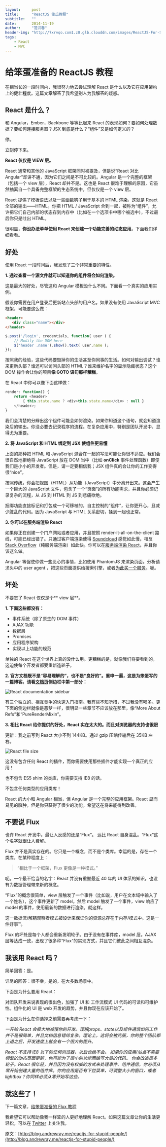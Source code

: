 ```yaml
---
layout:     post
title:      "ReactJS 傻瓜教程"
subtitle:   ""
date:       2014-11-19
author:     "范洪春"
header-img: "http://7xrvqo.com1.z0.glb.clouddn.com/images/ReactJS-For-Stupid-People.26514158.jpg"
tags:
    - React
    - MVC
---
```


# 给笨蛋准备的 ReactJS 教程

在相当长的一段时间内，我很努力地去尝试理解 React 是什么以及它在应用架构上的健壮程度。这篇文章解答了我希望别人为我解答的疑惑。


## React 是什么？

和 Angular，Ember，Backbone 等等比起来 React 的表现如何？要如何处理数据？要如何连接服务器？JSX 到底是什么？“组件”又是如何定义的？


停。

立刻停下来。

**React 仅仅是 VIEW 层。**

React 通常和其他的 JavaScript 框架同时被提及，但是说“React 对比 Angular”却讲不通，因为它们之间是不可比较的。Angular 是一个完整的框架（包括一个 view 层），React 却并不是。这也是 React 很难于理解的原因，它虽然抽离自一个具备完整框架的生态系统中，但仅仅是一个 view 层。

React 提供了模板语法以及一些函数钩子用于基本的 HTML 渲染。这就是 React 全部的输出——HTML。你把 HTML / JavaScript 合到一起，被称为“组件”，允许把它们自己内部的状态存到内存中（比如在一个选项卡中哪个被选中），不过最后你只是吐出 HTML。

很明显，**你没办法单单使用 React 来创建一个功能完善的动态应用**。下面我们详细看看。

## 好处

使用 React 一段时间后，我发现了三个非常重要的特性。

**1. 通过查看一个源文件就可以知道你的组件将会如何渲染。**

这是最大的好处，尽管这和 Angular 模板没什么不同。下面看一个真实的应用实例。

假设你需要在用户登录后更新站点头部的用户名。如果没有使用 JavaScript MVC 框架，可能要这么做：


```html
<header>  
   <div class="name"></div>
</header>
```
```javascript
$.post('/login', credentials, function( user ) {
    // Modify the DOM here
    $('header .name').show().text( user.name );
});
```

按照我的经验，这些代码要毁掉你的生活甚至你同事的生活。如何对输出调试？谁来更新头部？谁还可以访问头部的 HTML？谁来维护名字的显示隐藏状态？这个 DOM 操作会让你的项目**像 GOTO 语句那样糟糕**。


在 React 中你可以像下面这样做：

```javascript
render: function() {  
    return <header>
        { this.state.name ? <div>this.state.name</div> : null }
    </header>;
}
```

我们会清楚的分辨出这个组件可能会如何渲染。如果你知道这个语句，就会知道渲染后的输出。你没必要去记录程序的流程。在复杂应用中，特别是团队开发中，显得尤为重要。

**2. 将 JavaScript 和 HTML 绑定到 JSX 使组件更易懂**

上面的那种把 HTML 和 JavaScript 混合在一起的写法可能让你很不适应。我们会很自然地拒绝将 JavaScript 放在 DOM 当中（比如 **onClick** 事件处理函数）即便我们是小小的开发者。但是，请一定要相信我；JSX 组件真的会让你的工作变得很“nice”。

按照传统，你会把视图（HTML）从功能（JavaScript）中分离开出来。这会产生一个巨大的 JavaScript 文件，包含了一个“页面”的所有功能需求，并且你必须记录复杂的流程，从 JS 到 HTML 到 JS 到悲痛欲绝。

捆绑功能直接标记和打包成一个可移植的，自主控制的“组件”，让你更开心，且减少脏乱的代码。因为 JavaScript 与 HTML 关系密切，揉到一起也正常。

**3. 你可以在服务端渲染 React**

如果你正在创建一个门户网站或者应用，并且按照 render-it-all-on-the-client 路线，可能已经出错了。只通过客户端渲染使得 [Soundcloud](https://soundcloud.com/) 感觉如此慢，相反 [Stack Overflow](http://stackoverflow.com/)（纯服务端渲染）如此快。你可以在[服务端渲染 React](https://www.npmjs.org/package/react-server-example)，并且你该这么做。

Angular 等促使你做一些恶心的事情，比如使用 PhantomJS 来渲染页面，分析请求头中的 user agent ，把这些页面提供给搜索引擎，或者[为此买一个服务](https://prerender.io/pricing)。呃。

## 坏处

不要忘了 React 仅仅是个** view 层**。

**1. 下面这些都没有：**

- 事件系统（除了原生的 DOM 事件）
- AJAX 功能
- 数据层
- Promises
- 应用程序架构
- 实现以上功能的规范

单独的 React 在这个世界上真的没什么用。更糟糕的是，就像我们将要看到的，这迫使每个开发者都要重新造轮子。


**2. 官方文档既不是“容易理解的”，也不是“良好的”。重申一遍，这是为笨蛋写的一篇博客。请看[文档页](http://facebook.github.io/react/docs)侧边栏中第一部分：**

![React documentation sidebar](http://blog.andrewray.me/content/images/2014/Sep/Screen-Shot-2014-09-22-at-12-08-18-AM.png)

有三个独立的、相互竞争的快速入门指南。我有些不知所措，不过我没有喝多。更下面的侧边栏就像是恶梦一样，很明显一些章节不应该放在那里，像“More About Refs”和“PureRenderMixin”。

**3. 相比 React 给你提供的好处，React 实在太大的。而且对浏览器的支持也很限**

更新：我之前写到 React 大小不到 144KB。通过 gzip 压缩传输后在 35KB 左右。

![React file size](http://blog.andrewray.me/content/images/2014/Oct/react-size.png)

这没有包含任何 React 的插件，而你需要使用那些插件才能实现一个真正的应用！

也不包含 ES5 shim 的类库，你需要支持 IE8 的话。

不包含任何类型的应用类库！

React 的大小和 Angular 相当，但 Angular 是一个完整的应用框架。React 显而易见的臃肿，但是你只获得了很少的功能。希望这在将来能得到改善。

## 不要说 Flux

也许 React 开发中，最让人反感的还是“Flux”。 远比 React 自身混乱。“Flux”这个名字就很让人费解。

Flux 并不是真实存在的。它只是一个概念，而不是个类库。幸运的是，存在一个类库，在某种程度上：

> “相比于一个框架，Flux 更像是一种模式。”

呃。一个最不恰当的名字：React 并没有重塑最近 40 年的 UI 体系的知识，也没有为数据管理带来新的概念。

“Flux”的概念很简单，view 层触发了一个事件（比如说，用户在文本域中输入了一个姓名），这个事件更新了 model，然后 model 触发了一个事件，view 响应了 model 的事件，使用最新的数据进行渲染。就这样。

这一数据流/解耦观察者模式被设计来保证你的资源总存在于内存/模式中。这是一件好事™。

Flux 的坏处是每个人都会重新发明轮子。由于没有在事件库，model 层，AJAX 层等达成一致，出现了很多种“Flux”的实现方式，并且它们彼此之间相互混杂。

## 我该用 React 吗？

简单回答：是。

详尽的回答：很不幸，是的，在大多数场景中。

下面是为什么要用 React：

对团队开发来说表现的很出色，加强了 UI 和 工作流模式 UI 代码的可读和可维护性。组件化的 UI 是 web 开发的趋势，并且你现在应该开始了。

下面是为什么在你选择之前需要再考虑一下：

*一开始 React 会极大地减慢你的开发。理解props、state以及组件通信如何工作并不是很简单，并且文档信息错综复杂。理论上，这将会被克服，你的整个团队都上道之后，开发速度上就会有一个很大的提升。*

*React 不支持 IE8 以下的任何浏览器，以后也绝不会。*
*如果你的应用/站点不需要频繁的动态页面更新，你可能为了很小的功能而编写大量的代码。*
*你会改造很多轮子。React 很年轻，并且因为没有权威的方式来处理事件、组件通信，你必须从零开始创建大量的组件库。你的应用是否有下拉菜单，可调整大小的窗口，或者 lightbox？你同样必须从零开始写这些。*

## 就这些了！

下一篇文章，[给笨蛋准备的 Flux 教程 ](http://blog.andrewray.me/flux-for-stupid-people/)

我希望它可以帮助像我一样笨的人更好地理解 React。如果这篇文章让你的生活更轻松，可以在 [Twitter](https://twitter.com/andrewray) 上关注我。

原文：[http://blog.andrewray.me/reactjs-for-stupid-people/](http://blog.andrewray.me/reactjs-for-stupid-people/)
